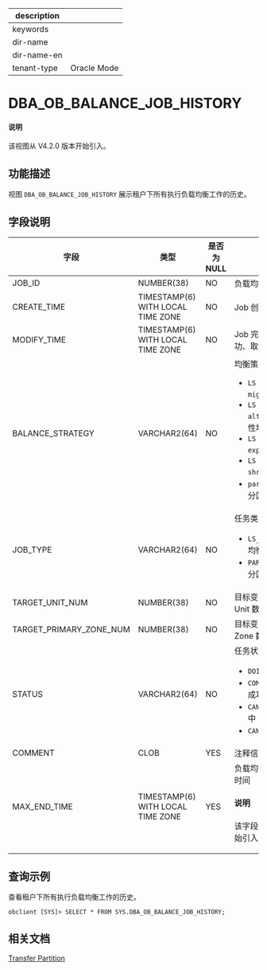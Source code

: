 |description||
|---|---|
|keywords||
|dir-name||
|dir-name-en||
|tenant-type|Oracle Mode|

# DBA_OB_BALANCE_JOB_HISTORY

<main id="notice" type='explain'>
  <h4>说明</h4>
  <p>该视图从 V4.2.0 版本开始引入。</p>
</main>

## 功能描述

视图 `DBA_OB_BALANCE_JOB_HISTORY` 展示租户下所有执行负载均衡工作的历史。

## 字段说明

| **字段** | **类型** | **是否为 NULL** | **描述** |
| -------- | -------- | --------------- | ------- |
| JOB_ID                  | NUMBER(38)                        | NO  | 负载均衡工作 ID |
| CREATE_TIME             | TIMESTAMP(6) WITH LOCAL TIME ZONE | NO  | Job 创建时间 |
| MODIFY_TIME             | TIMESTAMP(6) WITH LOCAL TIME ZONE | NO  | Job 完成时间，包括成功、取消时间 |
| BALANCE_STRATEGY        | VARCHAR2(64)                      | NO  | 均衡策略名称  <ul><li>`LS balance by migrate`：迁移均衡  </li><li>`LS balance by alter`：修改日志流属性均衡 </li><li>`LS balance by expand`：扩容均衡 </li><li>`LS balance by shrink`：缩容均衡 </li><li>`partition balance`：分区均衡 </li></ul>|
| JOB_TYPE                | VARCHAR2(64)                      | NO  | 任务类型  <ul><li>`LS_BALANCE`：日志流均衡  </li><li>`PARTITION_BALACNE`：分区均衡 </li></ul>|
| TARGET_UNIT_NUM         | NUMBER(38)                        | NO  | 目标变更的每个 Zone 的 Unit 数量 |
| TARGET_PRIMARY_ZONE_NUM | NUMBER(38)                        | NO  | 目标变更的 Primary  Zone 数量 |
| STATUS                  | VARCHAR2(64)                      | NO  | 任务状态 <ul><li>`DOING`：正在执行 Job  </li><li>`COMPLETED`：任务执行成功 </li><li>`CANCELING`：任务取消中 </li><li>`CANCELED`：任务取消 </li></ul>|
| COMMENT                 | CLOB                              | YES | 注释信息 |
| MAX_END_TIME            | TIMESTAMP(6) WITH LOCAL TIME ZONE | YES | 负载均衡任务的最大结束时间 <main id="notice" type='explain'><h4>说明</h4><p>该字段从 V4.2.4 版本开始引入。</p></main> |

## 查询示例

查看租户下所有执行负载均衡工作的历史。

```shell
obclient [SYS]> SELECT * FROM SYS.DBA_OB_BALANCE_JOB_HISTORY;
```

## 相关文档

[Transfer Partition](../../../../600.manage/300.replica-management/500.load-balancing-manage/200.transfer-partition-management.md)
